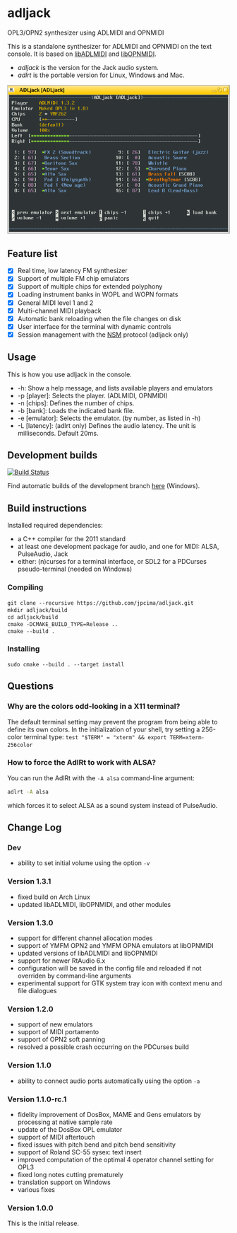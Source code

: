 # adljack
OPL3/OPN2 synthesizer using ADLMIDI and OPNMIDI

This is a standalone synthesizer for ADLMIDI and OPNMIDI on the text console.
It is based on [libADLMIDI](https://github.com/Wohlstand/libADLMIDI) and [libOPNMIDI](https://github.com/Wohlstand/libOPNMIDI).

- *adljack* is the version for the Jack audio system.
- *adlrt* is the portable version for Linux, Windows and Mac.

![screenshot](docs/screen.png)

## Feature list

- [x] Real time, low latency FM synthesizer
- [x] Support of multiple FM chip emulators
- [x] Support of multiple chips for extended polyphony
- [x] Loading instrument banks in WOPL and WOPN formats
- [x] General MIDI level 1 and 2
- [x] Multi-channel MIDI playback
- [x] Automatic bank reloading when the file changes on disk
- [x] User interface for the terminal with dynamic controls
- [x] Session management with the [NSM](http://non.tuxfamily.org/nsm/) protocol (adljack only)

## Usage

This is how you use adljack in the console.

* -h: Show a help message, and lists available players and emulators
* -p [player]: Selects the player. (ADLMIDI, OPNMIDI)
* -n [chips]: Defines the number of chips.
* -b [bank]: Loads the indicated bank file.
* -e [emulator]: Selects the emulator. (by number, as listed in -h)
* -L [latency]: (adlrt only) Defines the audio latency. The unit is milliseconds. Default 20ms.

## Development builds

[![Build Status](https://semaphoreci.com/api/v1/jpcima/adljack/branches/master/badge.svg)](https://semaphoreci.com/jpcima/adljack)

Find automatic builds of the development branch [here](http://jpcima.sdf1.org/software/development/ADLjack/) (Windows).

## Build instructions

Installed required dependencies:
- a C++ compiler for the 2011 standard
- at least one development package for audio, and one for MIDI: ALSA, PulseAudio, Jack
- either: (n)curses for a terminal interface, or SDL2 for a PDCurses pseudo-terminal (needed on Windows)

### Compiling

```
git clone --recursive https://github.com/jpcima/adljack.git
mkdir adljack/build
cd adljack/build
cmake -DCMAKE_BUILD_TYPE=Release ..
cmake --build .
```

### Installing

```
sudo cmake --build . --target install
```

## Questions

### Why are the colors odd-looking in a X11 terminal?

The default terminal setting may prevent the program from being able to define its own colors.
In the initialization of your shell, try setting a 256-color terminal type: `test "$TERM" = "xterm" && export TERM=xterm-256color`

### How to force the AdlRt to work with ALSA?

You can run the AdlRt with the `-A alsa` command-line argument:
```bash
adlrt -A alsa
```
which forces it to select ALSA as a sound system instead of PulseAudio.


## Change Log

### Dev

- ability to set initial volume using the option `-v`

### Version 1.3.1
- fixed build on Arch Linux
- updated libADLMIDI, libOPNMIDI, and other modules

### Version 1.3.0

- support for different channel allocation modes
- support of YMFM OPN2 and YMFM OPNA emulators at libOPNMIDI
- updated versions of libADLMIDI and libOPNMIDI
- support for newer RtAudio 6.x
- configuration will be saved in the config file and reloaded if not overriden by command-line arguments
- experimental support for GTK system tray icon with context menu and file dialogues

### Version 1.2.0

- support of new emulators
- support of MIDI portamento
- support of OPN2 soft panning
- resolved a possible crash occurring on the PDCurses build

### Version 1.1.0

- ability to connect audio ports automatically using the option `-a`

### Version 1.1.0-rc.1

- fidelity improvement of DosBox, MAME and Gens emulators by processing at native sample rate
- update of the DosBox OPL emulator
- support of MIDI aftertouch
- fixed issues with pitch bend and pitch bend sensitivity
- support of Roland SC-55 sysex: text insert
- improved computation of the optimal 4 operator channel setting for OPL3
- fixed long notes cutting prematurely
- translation support on Windows
- various fixes

### Version 1.0.0

This is the initial release.

